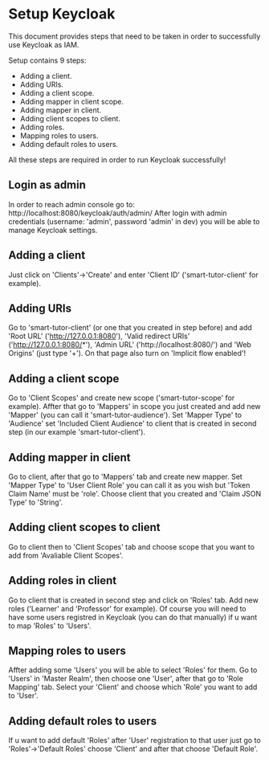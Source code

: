 # Setup Keycloak

This document provides steps that need to be taken in order to successfully use Keycloak as IAM.

Setup contains 9 steps:
 - Adding a client.
 - Adding URIs.
 - Adding a client scope.
 - Adding mapper in client scope.
 - Adding mapper in client.
 - Adding client scopes to client.
 - Adding roles.
 - Mapping roles to users.
 - Adding default roles to users.

All these steps are required in order to run Keycloak successfully!

## Login as admin

In order to reach admin console go to: http://localhost:8080/keycloak/auth/admin/
After login with admin credentials (username: 'admin', password 'admin' in dev) you will be able to manage Keycloak settings.

## Adding a client

Just click on 'Clients'->'Create' and enter 'Client ID' ('smart-tutor-client' for example).

## Adding URIs

Go to 'smart-tutor-client' (or one that you created in step before) and add 'Root URL' ('http://127.0.0.1:8080'), 'Valid redirect URIs' ('http://127.0.0.1:8080/*'),
'Admin URL' ('http://localhost:8080/') and 'Web Origins' (just type '+'). On that page also turn on 'Implicit flow enabled'!

## Adding a client scope

Go to 'Client Scopes' and create new scope ('smart-tutor-scope' for example). Affter that go to 'Mappers' in scope you just created and add new 'Mapper'
(you can call it 'smart-tutor-audience'). Set 'Mapper Type' to 'Audience' set 'Included Client Audience' to client that is created in second step (in our example
'smart-tutor-client').

## Adding mapper in client
Go to client, after that go to 'Mappers' tab and create new mapper. Set 'Mapper Type' to 'User Client Role' you can call it as you wish but 'Token Claim Name' must be 'role'.
Choose client that you created and 'Claim JSON Type' to 'String'.

## Adding client scopes to client
Go to client then to 'Client Scopes' tab and choose scope that you want to add from 'Avaliable Client Scopes'.

## Adding roles in client
Go to client that is created in second step and click on 'Roles' tab.
Add new roles ('Learner' and 'Professor' for example).
Of course you will need to have some users registred in Keycloak (you can do that manually) if u want to map 'Roles' to 'Users'.

## Mapping roles to users
Affter adding some 'Users' you will be able to select 'Roles' for them.
Go to 'Users' in 'Master Realm', then choose one 'User', after that go to 'Role Mapping' tab. Select your 'Client' and choose which 'Role' you want to add to 'User'.

## Adding default roles to users
If u want to add default 'Roles' after 'User' registration to that user just go to 'Roles'->'Default Roles' choose 'Client' and after that choose 'Default Role'.

